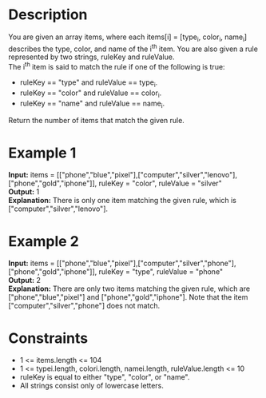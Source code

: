 # Description
You are given an array items, where each items[i] = [type<sub>i</sub>, color<sub>i</sub>, name<sub>i</sub>] describes the type, color, and name of the i<sup>th</sup> item. You are also given a rule represented by two strings, ruleKey and ruleValue.
<br>
The i<sup>th</sup> item is said to match the rule if one of the following is true:

- ruleKey == "type" and ruleValue == type<sub>i</sub>.
- ruleKey == "color" and ruleValue == color<sub>i</sub>.
- ruleKey == "name" and ruleValue == name<sub>i</sub>.

Return the number of items that match the given rule.

# Example 1
<b>Input:</b> items = [["phone","blue","pixel"],["computer","silver","lenovo"],["phone","gold","iphone"]], ruleKey = "color", ruleValue = "silver"
<br>
<b>Output:</b> 1
<br>
<b>Explanation:</b> There is only one item matching the given rule, which is ["computer","silver","lenovo"].

# Example 2
<b>Input:</b> items = [["phone","blue","pixel"],["computer","silver","phone"],["phone","gold","iphone"]], ruleKey = "type", ruleValue = "phone"
<br>
<b>Output:</b> 2
<br>
<b>Explanation:</b> There are only two items matching the given rule, which are ["phone","blue","pixel"] and ["phone","gold","iphone"]. Note that the item ["computer","silver","phone"] does not match.

# Constraints
- 1 <= items.length <= 104
- 1 <= typei.length, colori.length, namei.length, ruleValue.length <= 10
- ruleKey is equal to either "type", "color", or "name".
- All strings consist only of lowercase letters.
